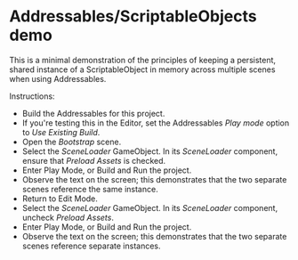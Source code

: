 # Addressables/ScriptableObjects demo

This is a minimal demonstration of the principles of keeping a persistent, shared instance of a ScriptableObject in memory across multiple scenes when using Addressables.

Instructions:

* Build the Addressables for this project.
* If you're testing this in the Editor, set the Addressables *Play mode* option to *Use Existing Build*.
* Open the *Bootstrap* scene.
* Select the *SceneLoader* GameObject. In its *SceneLoader* component, ensure that *Preload Assets* is checked.
* Enter Play Mode, or Build and Run the project.
* Observe the text on the screen; this demonstrates that the two separate scenes reference the same instance.
* Return to Edit Mode.
* Select the *SceneLoader* GameObject. In its *SceneLoader* component, uncheck *Preload Assets*.
* Enter Play Mode, or Build and Run the project.
* Observe the text on the screen; this demonstrates that the two separate scenes reference separate instances.
